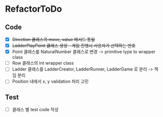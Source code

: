 # RefactorToDo

## Code
- [x] ~~Direction 클래스의 move, value 메서드 통일~~
- [x] ~~LadderPlayPoint 클래스 생성 - 게임 진행시 사용자가 선택하는 번호~~
- [x] Point 클래스를 NaturalNumber 클래스로 변경 -> primitive type to wrapper class
- [ ] Row 클래스의 int wrapper class
- [ ] Ladder 클래스를 LadderCreator, LadderRunner, LadderGame 로 분리 -> 책임 분리
- [ ] Position 내에서 x, y validation 처리 고민

## Test
- [ ] 클래스 별 test code 작성